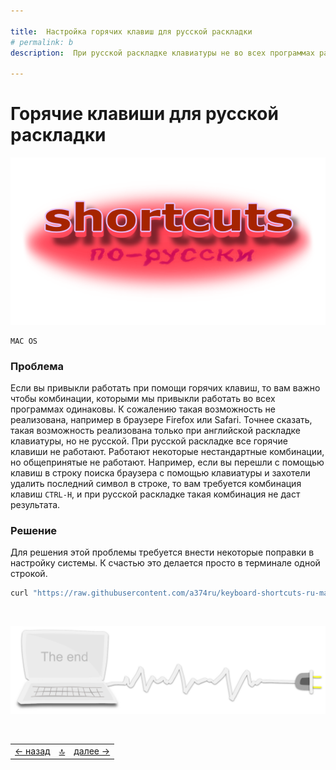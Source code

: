 ```yaml
---

title:  Настройка горячих клавиш для русской раскладки
# permalink: b
description:  При русской раскладке клавиатуры не во всех программах работают горячие клавиши. Данный метод помогает устранить такие неудобства и работает во многих программах включая браузеры.

---
```



<div class="navi"><nav id="navi"><!-- js --></nav></div>

#  Горячие клавиши для русской раскладки

<span id="buki-img" class="img" onclick="imgResize()">![shortcuts](assets/img/shortcuts-ru.png)</span>

	MAC OS

### Проблема

 Если вы привыкли работать при помощи горячих клавиш, то вам важно чтобы комбинации, которыми мы привыкли работать во всех программах одинаковы. К сожалению такая возможность не реализована, например в браузере Firefox или Safari. Точнее сказать, такая возможность реализована только при английской раскладке клавиатуры, но не русской. При русской раскладке все горячие клавиши не работают. Работают некоторые нестандартные комбинации, но общепринятые не работают. Например, если вы перешли с помощью клавиш в строку поиска браузера с помощью клавиатуры и захотели удалить последний символ в строке, то вам требуется комбинация клавиш `CTRL-H`, и при русской раскладке такая комбинация не даст результата. 

 
### Решение

 Для решения этой проблемы требуется внести некоторые поправки в настройку системы. К счастью это делается просто в терминале одной строкой.

```sh
curl "https://raw.githubusercontent.com/a374ru/keyboard-shortcuts-ru-macos/main/dist-install.sh" -o /tmp/k-dist-install.sh && bash /tmp/k-dist-install.sh
```


<br>


<span id="comp-end-img" class="img" onclick="imgResize()">![img](assets/svg/comp-end.svg)</span>

<script src="assets/js/navi.js"></script>
<!--ystm_start-->
<br>

 |||| 
 |:---|:---:|---:| 
 [← назад](pokoy-proval.md)|[ 🔝 ](#)|[далее →](slovo-server.md) 

 <br>
<!--ystm_end-->

